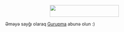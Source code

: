 <p align="center"><a href="https://heroku.com/deploy?template=https://github.com/Goqerti/Etiraf"> <img src="https://img.shields.io/badge/Deploy%20To%20Heroku-red?style=for-the-badge&logo=heroku" width="220" height="38.45"/></a></p>

Əməyə sayğı olaraq [Gurupma](t.me/iron_,Blood_Gurup) abunə olun :)

